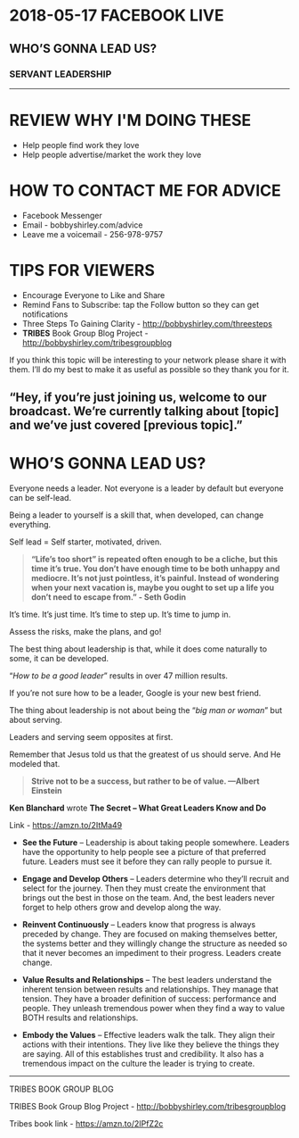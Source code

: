 
# 2018-05-17 FACEBOOK LIVE
## WHO’S GONNA LEAD US?
### SERVANT LEADERSHIP
---
# REVIEW WHY I'M DOING THESE
- Help people find work they love
- Help people advertise/market the work they love

# HOW TO CONTACT ME FOR ADVICE
- Facebook Messenger
- Email - bobbyshirley.com/advice
- Leave me a voicemail - 256-978-9757

# TIPS FOR VIEWERS
- Encourage Everyone to Like and Share
- Remind Fans to Subscribe: tap the Follow button so they can get notifications
- Three Steps To Gaining Clarity - http://bobbyshirley.com/threesteps
- **TRIBES** Book Group Blog Project - http://bobbyshirley.com/tribesgroupblog

If you think this topic will be interesting to your network please share it with them. I’ll do my best to make it as useful as possible so they thank you for it.

“Hey, if you’re just joining us, welcome to our broadcast. We’re currently talking about [topic] and we’ve just covered [previous topic].”
---
# WHO’S GONNA LEAD US?
Everyone needs a leader. Not everyone is a leader by default but everyone can be self-lead.

Being a leader to yourself is a skill that, when developed, can change everything.

Self lead = Self starter, motivated, driven.

> **“Life’s too short” is repeated often enough to be a cliche, but this time it’s true. You don’t have enough time to be both unhappy and mediocre. It’s not just pointless, it’s painful. Instead of wondering when your next vacation is, maybe you ought to set up a life you don’t need to escape from.” - Seth Godin**

It’s time. It’s just time. It’s time to step up. It’s time to jump in.

Assess the risks, make the plans, and go!

The best thing about leadership is that, while it does come naturally to some, it can be developed.

“*How to be a good leader*” results in over 47 million results.

If you’re not sure how to be a leader, Google is your new best friend.

The thing about leadership is not about being the “_big man or woman_” but about serving.

Leaders and serving seem opposites at first.

Remember that Jesus told us that the greatest of us should serve. And He modeled that.

> **Strive not to be a success, but rather to be of value. —Albert Einstein**

**Ken Blanchard** wrote **The Secret – What Great Leaders Know and Do**

Link - https://amzn.to/2ItMa49

- **See the Future** – Leadership is about taking people somewhere.  Leaders have the opportunity to help people see a picture of that preferred future.  Leaders must see it before they can rally people to pursue it.

- **Engage and Develop Others** – Leaders determine who they’ll recruit and select for the journey.  Then they must create the environment that brings out the best in those on the team.  And, the best leaders never forget to help others grow and develop along the way.

- **Reinvent Continuously** – Leaders know that progress is always preceded by change.  They are focused on making themselves better, the systems better and they willingly change the structure as needed so that it never becomes an impediment to their progress.  Leaders create change.

- **Value Results and Relationships** – The best leaders understand the inherent tension between results and relationships.  They manage that tension.  They have a broader definition of success: performance and people.  They unleash tremendous power when they find a way to value BOTH results and relationships.

- **Embody the Values** – Effective leaders walk the talk.  They align their actions with their intentions.  They live like they believe the things they are saying.  All of this establishes trust and credibility.  It also has a tremendous impact on the culture the leader is trying to create.


---

TRIBES BOOK GROUP BLOG

TRIBES Book Group Blog Project - http://bobbyshirley.com/tribesgroupblog

Tribes book link - https://amzn.to/2IPfZ2c
